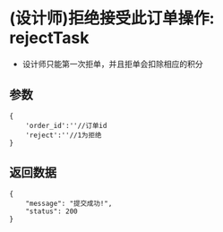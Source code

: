 # (设计师)拒绝接受此订单操作: rejectTask
- 设计师只能第一次拒单，并且拒单会扣除相应的积分
## 参数

    {
        'order_id':''//订单id
        'reject':''//1为拒绝
    }  

## 返回数据

    {
        "message": "提交成功!",
        "status": 200
    }
